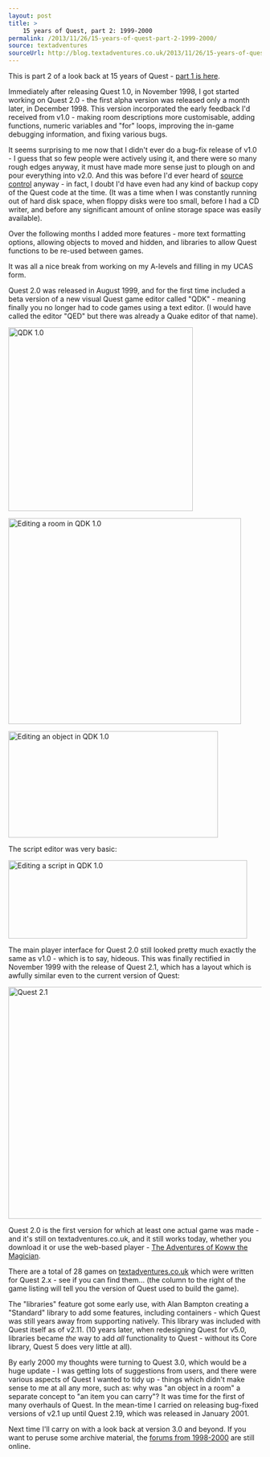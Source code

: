 ```yaml
---
layout: post
title: >
    15 years of Quest, part 2: 1999-2000
permalink: /2013/11/26/15-years-of-quest-part-2-1999-2000/
source: textadventures
sourceUrl: http://blog.textadventures.co.uk/2013/11/26/15-years-of-quest-part-2-1999-2000/
---
```

This is part 2 of a look back at 15 years of Quest - <a title="Quest is 15" href="/2013/11/07/quest-is-15/">part 1 is here</a>.

Immediately after releasing Quest 1.0, in November 1998, I got started working on Quest 2.0 - the first alpha version was released only a month later, in December 1998. This version incorporated the early feedback I'd received from v1.0 - making room descriptions more customisable, adding functions, numeric variables and "for" loops, improving the in-game debugging information, and fixing various bugs.

It seems surprising to me now that I didn't ever do a bug-fix release of v1.0 - I guess that so few people were actively using it, and there were so many rough edges anyway, it must have made more sense just to plough on and pour everything into v2.0. And this was before I'd ever heard of <a href="http://en.wikipedia.org/wiki/Revision_control">source control</a> anyway - in fact, I doubt I'd have even had any kind of backup copy of the Quest code at the time. (It was a time when I was constantly running out of hard disk space, when floppy disks were too small, before I had a CD writer, and before any significant amount of online storage space was easily available).

Over the following months I added more features - more text formatting options, allowing objects to moved and hidden, and libraries to allow Quest functions to be re-used between games.

It was all a nice break from working on my A-levels and filling in my UCAS form.

Quest 2.0 was released in August 1999, and for the first time included a beta version of a new visual Quest game editor called "QDK" - meaning finally you no longer had to code games using a text editor. (I would have called the editor "QED" but there was already a Quake editor of that name).

<a href="/images/2013/textadventuresblog.files.wordpress.com-2013-11-qdkmain.gif"><img class="aligncenter size-full wp-image-2516" src="/images/2013/textadventuresblog.files.wordpress.com-2013-11-qdkmain.gif" alt="QDK 1.0" width="367" height="366" /></a>

<a href="/images/2013/textadventuresblog.files.wordpress.com-2013-11-room.gif"><img class="aligncenter size-full wp-image-2517" src="/images/2013/textadventuresblog.files.wordpress.com-2013-11-room.gif" alt="Editing a room in QDK 1.0" width="463" height="410" /></a>

<a href="/images/2013/textadventuresblog.files.wordpress.com-2013-11-objedit.gif"><img class="aligncenter size-full wp-image-2518" src="/images/2013/textadventuresblog.files.wordpress.com-2013-11-objedit.gif" alt="Editing an object in QDK 1.0" width="417" height="212" /></a>

The script editor was very basic:

<a href="/images/2013/textadventuresblog.files.wordpress.com-2013-11-script.gif"><img class="aligncenter size-full wp-image-2519" src="/images/2013/textadventuresblog.files.wordpress.com-2013-11-script.gif" alt="Editing a script in QDK 1.0" width="475" height="156" /></a>

The main player interface for Quest 2.0 still looked pretty much exactly the same as v1.0 - which is to say, hideous. This was finally rectified in November 1999 with the release of Quest 2.1, which has a layout which is awfully similar even to the current version of Quest:

<a href="/images/2013/textadventuresblog.files.wordpress.com-2013-11-quest21.png"><img class="aligncenter size-large wp-image-2520" src="/images/2013/textadventuresblog.files.wordpress.com-2013-11-quest21.png?w=625" alt="Quest 2.1" width="625" height="462" /></a>

Quest 2.0 is the first version for which at least one actual game was made - and it's still on textadventures.co.uk, and it still works today, whether you download it or use the web-based player - <a href="http://textadventures.co.uk/games/view/nalydifu9eqbcgy0pcyceq/the-adventures-of-koww-the-magician">The Adventures of Koww the Magician</a>.

There are a total of 28 games on <a href="http://textadventures.co.uk">textadventures.co.uk</a> which were written for Quest 2.x - see if you can find them... (the column to the right of the game listing will tell you the version of Quest used to build the game).

The "libraries" feature got some early use, with Alan Bampton creating a "Standard" library to add some features, including containers - which Quest was still years away from supporting natively. This library was included with Quest itself as of v2.11. (10 years later, when redesigning Quest for v5.0, libraries became <em>the</em> way to add <em>all</em> functionality to Quest - without its Core library, Quest 5 does very little at all).

By early 2000 my thoughts were turning to Quest 3.0, which would be a huge update - I was getting lots of suggestions from users, and there were various aspects of Quest I wanted to tidy up - things which didn't make sense to me at all any more, such as: why was "an object in a room" a separate concept to "an item you can carry"? It was time for the first of many overhauls of Quest. In the mean-time I carried on releasing bug-fixed versions of v2.1 up until Quest 2.19, which was released in January 2001.

Next time I'll carry on with a look back at version 3.0 and beyond. If you want to peruse some archive material, the <a href="http://www.network54.com/Forum/9821/">forums from 1998-2000</a> are still online.